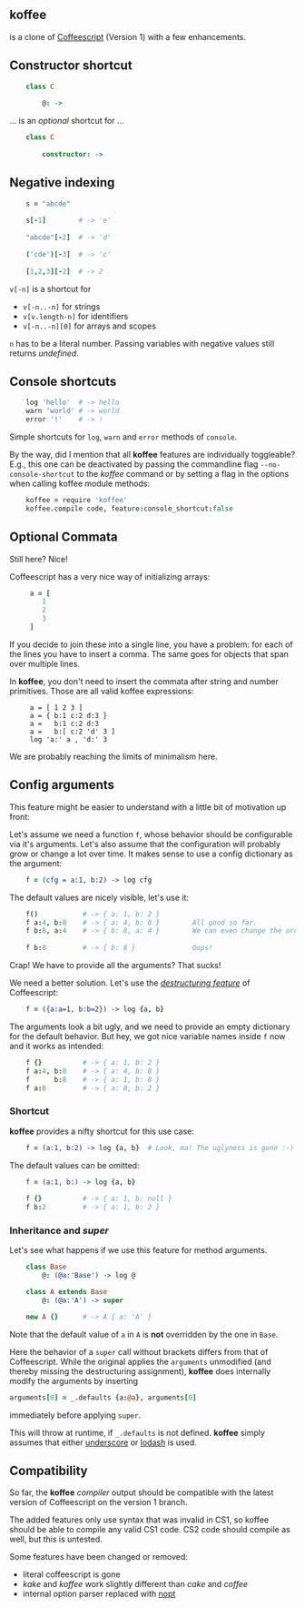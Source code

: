 ## koffee 

is a clone of [Coffeescript](http://coffeescript.org) (Version 1) with a few enhancements.

## Constructor shortcut

```coffeescript
    class C
    
        @: ->           
```

... is an *optional* shortcut for ...

```coffeescript
    class C          
        
        constructor: -> 
```

## Negative indexing

```coffeescript
    s = "abcde"
    
    s[-1]        # -> 'e'
    
    "abcde"[-2]  # -> 'd'
    
    ('cde')[-3]  # -> 'c'
    
    [1,2,3][-2]  # -> 2
```

`v[-n]` is a shortcut for
- `v[-n..-n]`     for strings 
- `v[v.length-n]` for identifiers
- `v[-n..-n][0]`  for arrays and scopes

`n` has to be a literal number. Passing variables with negative values still returns *undefined*.

## Console shortcuts

```coffeescript
    log 'hello'  # -> hello
    warn 'world' # -> world
    error '!'    # -> !
```

Simple shortcuts for `log`, `warn` and `error` methods of `console`.

By the way, did I mention that all **koffee** features are individually toggleable? 
E.g., this one can be deactivated by passing the commandline flag `--no-console-shortcut` to the *koffee* command or by
setting a flag in the options when calling koffee module methods:

```coffeescript
    koffee = require 'koffee'
    koffee.compile code, feature:console_shortcut:false
```

## Optional Commata

Still here? Nice!

Coffeescript has a very nice way of initializing arrays:
```coffeescript
     a = [
        1
        2
        3
     ]
```

If you decide to join these into a single line, you have a problem: for each of the lines you have to insert a comma.
The same goes for objects that span over multiple lines. 

In **koffee**, you don't need to insert the commata after string and number primitives.
Those are all valid koffee expressions:

```
     a = [ 1 2 3 ]           
     a = { b:1 c:2 d:3 }   
     a =   b:1 c:2 d:3
     a =   b:[ c:2 'd' 3 ]  
     log 'a:' a , 'd:' 3      
```

We are probably reaching the limits of minimalism here.

## Config arguments

This feature might be easier to understand with a little bit of motivation up front: 

Let's assume we need a function `f`, whose behavior should be configurable via it's arguments.
Let's also assume that the configuration will probably grow or change a lot over time.
It makes sense to use a config dictionary as the argument:

```coffeescript
    f = (cfg = a:1, b:2) -> log cfg
```    
The default values are nicely visible, let's use it:

```coffeescript
    f()           # -> { a: 1, b: 2 }        
    f a:4, b:8    # -> { a: 4, b: 8 }        All good so far.
    f b:8, a:4    # -> { b: 8, a: 4 }        We can even change the order, nice!
                                             
    f b:8         # -> { b: 8 }              Oops!
```

Crap! We have to provide all the arguments? That sucks!
    
We need a better solution. Let's use the *[destructuring feature](http://coffeescript.org/#destructuring)* of Coffeescript:

```coffeescript
    f = ({a:a=1, b:b=2}) -> log {a, b}   
```

The arguments look a bit ugly, and we need to provide an empty dictionary for the default behavior. 
But hey, we got nice variable names inside `f` now and it works as intended:

```coffeescript    
    f {}          # -> { a: 1, b: 2 }  
    f a:4, b:8    # -> { a: 4, b: 8 }  
    f      b:8    # -> { a: 1, b: 8 }  
    f a:8         # -> { a: 8, b: 2 }
```    

### Shortcut
 
**koffee** provides a nifty shortcut for this use case:

```coffeescript
    f = (a:1, b:2) -> log {a, b}  # Look, ma! The uglyness is gone :-)
```

The default values can be omitted:

```coffeescript
    f = (a:1, b:) -> log {a, b}
    
    f {}          # -> { a: 1, b: null }
    f b:2         # -> { a: 1, b: 2 }
```

### Inheritance and *super*

Let's see what happens if we use this feature for method arguments.

```coffeescript
    class Base
        @: (@a:'Base') -> log @

    class A extends Base
        @: (@a:'A') -> super

    new A {}      # -> A { a: 'A' }
```

Note that the default value of `a` in `A` is **not** overridden by the one in `Base`. 

Here the behavior of a `super` call without brackets differs from that of Coffeescript. 
While the original applies the `arguments` unmodified (and thereby missing the destructuring assignment),
**koffee** does internally modify the arguments by inserting 

```coffeescript
arguments[0] = _.defaults {a:@a}, arguments[0]
```

immediately before applying `super`.

This will throw at runtime, if `_.defaults` is not defined. **koffee** simply assumes that either [underscore](https://underscorejs.org/) or [lodash](https://lodash.com/) is used.

## Compatibility

So far, the **koffee** *compiler* output should be compatible with the latest version of Coffeescript on the version 1 branch.

The added features only use syntax that was invalid in CS1, so koffee should be able to compile any valid CS1 code.
CS2 code should compile as well, but this is untested.

Some features have been changed or removed:

- literal coffeescript is gone
- *kake* and *koffee* work slightly different than *cake* and *coffee*
- internal option parser replaced with [nopt](https://github.com/npm/nopt)

